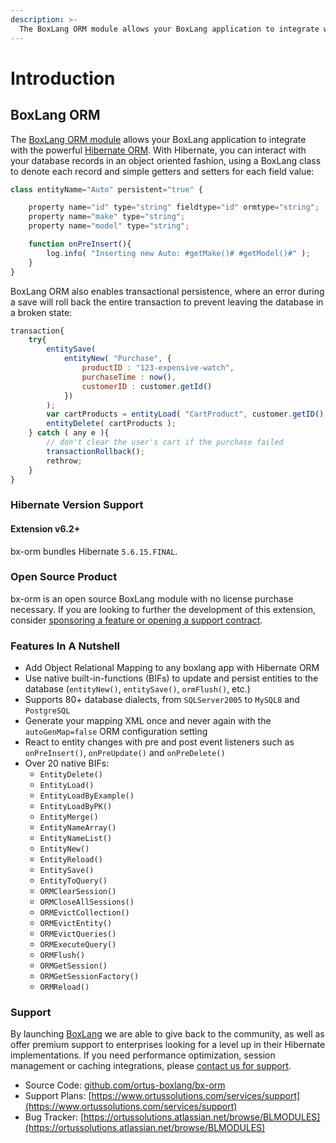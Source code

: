 ```yaml
---
description: >-
  The BoxLang ORM module allows your BoxLang application to integrate with the powerful Hibernate ORM
---
```


# Introduction

## BoxLang ORM

The [BoxLang ORM module](https://github.com/ortus-boxlang/bx-orm) allows your BoxLang
  application to integrate with the powerful [Hibernate ORM](https://hibernate.org/orm/). With Hibernate, you can interact with your database records in an object oriented fashion, using a BoxLang class to denote each record and simple getters and setters for each field value:

```js
class entityName="Auto" persistent="true" {

	property name="id" type="string" fieldtype="id" ormtype="string";
	property name="make" type="string";
	property name="model" type="string";

    function onPreInsert(){
        log.info( "Inserting new Auto: #getMake()# #getModel()#" );
    }
}
```

BoxLang ORM also enables transactional persistence, where an error during a save will roll back the entire transaction to prevent leaving the database in a broken state:

```js
transaction{
    try{
        entitySave(
            entityNew( "Purchase", {
                productID : "123-expensive-watch",
                purchaseTime : now(),
                customerID : customer.getId()
            })
        );
        var cartProducts = entityLoad( "CartProduct", customer.getID() );
        entityDelete( cartProducts );
    } catch ( any e ){
        // don't clear the user's cart if the purchase failed
        transactionRollback();
        rethrow;
    }
}
```

### Hibernate Version Support

#### Extension v6.2+

bx-orm bundles Hibernate `5.6.15.FINAL`.

### Open Source Product

bx-orm is an open source BoxLang module with no license purchase necessary. If you are looking to further the development of this extension, consider [sponsoring a feature or opening a support contract](./#support).

### Features In A Nutshell

* Add Object Relational Mapping to any boxlang app with Hibernate ORM
* Use native built-in-functions (BIFs) to update and persist entities to the database (`entityNew()`, `entitySave()`, `ormFlush()`, etc.)
* Supports 80+ database dialects, from `SQLServer2005` to `MySQL8` and `PostgreSQL`
* Generate your mapping XML once and never again with the `autoGenMap=false` ORM configuration setting
* React to entity changes with pre and post event listeners such as `onPreInsert()`, `onPreUpdate()` and `onPreDelete()`
* Over 20 native BIFs:
  * `EntityDelete()`
  * `EntityLoad()`
  * `EntityLoadByExample()`
  * `EntityLoadByPK()`
  * `EntityMerge()`
  * `EntityNameArray()`
  * `EntityNameList()`
  * `EntityNew()`
  * `EntityReload()`
  * `EntitySave()`
  * `EntityToQuery()`
  * `ORMClearSession()`
  * `ORMCloseAllSessions()`
  * `ORMEvictCollection()`
  * `ORMEvictEntity()`
  * `ORMEvictQueries()`
  * `ORMExecuteQuery()`
  * `ORMFlush()`
  * `ORMGetSession()`
  * `ORMGetSessionFactory()`
  * `ORMReload()`

### Support

By launching [BoxLang](https://boxlang.io/) we are able to give back to the community, as well as offer premium support to enterprises looking for a level up in their Hibernate implementations. If you need performance optimization, session management or caching integrations, please [contact us for support](https://ortussolutions.atlassian.net/servicedesk/customer/portal/9).

* Source Code: [github.com/ortus-boxlang/bx-orm](https://github.com/ortus-boxlang/bx-orm)
* Support Plans: [https://www.ortussolutions.com/services/support](https://www.ortussolutions.com/services/support)
* Bug Tracker: [https://ortussolutions.atlassian.net/browse/BLMODULES](https://ortussolutions.atlassian.net/browse/BLMODULES)
